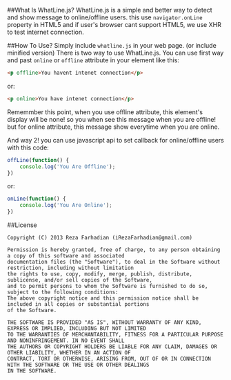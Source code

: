 ##What Is WhatLine.js?
WhatLine.js is a simple and better way to detect and show message to online/offline users. this use `navigator.onLine` property in HTML5 and if user's browser cant support HTML5, we use XHR to test internet connection.

##How To Use?
Simply include `whatline.js` in your web page. (or include minified version)
There is two way to use WhatLine.js. You can use first way and past `online` or `offline` attribute in your element like this:

```html
<p offline>You havent intenet connection</p>
````
or:

```html
<p online>You have intenet connection</p>
````

Rememmber this point, when you use offline attribute, this element's display will be none! so you when see this message when you are offline! but for online attribute, this message show everytime when you are online.

And way 2! you can use javascript api to set callback for online/offline users with this code:

```javascript
offLine(function() {
	console.log('You Are Offline');
})
````
or:

```javascript
onLine(function() {
	console.log('You Are Online');
})
````

##License

    Copyright (C) 2013 Reza Farhadian (iRezaFarhadian@gmail.com)
    
    Permission is hereby granted, free of charge, to any person obtaining a copy of this software and associated 
    documentation files (the "Software"), to deal in the Software without restriction, including without limitation 
    the rights to use, copy, modify, merge, publish, distribute, sublicense, and/or sell copies of the Software, 
    and to permit persons to whom the Software is furnished to do so, subject to the following conditions:
    The above copyright notice and this permission notice shall be included in all copies or substantial portions 
    of the Software.
    
    THE SOFTWARE IS PROVIDED "AS IS", WITHOUT WARRANTY OF ANY KIND, EXPRESS OR IMPLIED, INCLUDING BUT NOT LIMITED 
    TO THE WARRANTIES OF MERCHANTABILITY, FITNESS FOR A PARTICULAR PURPOSE AND NONINFRINGEMENT. IN NO EVENT SHALL 
    THE AUTHORS OR COPYRIGHT HOLDERS BE LIABLE FOR ANY CLAIM, DAMAGES OR OTHER LIABILITY, WHETHER IN AN ACTION OF 
    CONTRACT, TORT OR OTHERWISE, ARISING FROM, OUT OF OR IN CONNECTION WITH THE SOFTWARE OR THE USE OR OTHER DEALINGS 
    IN THE SOFTWARE.
